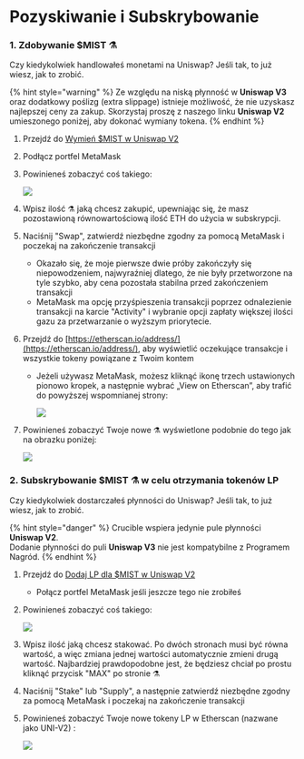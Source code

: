 # Pozyskiwanie i Subskrybowanie

### 1. Zdobywanie $MIST ⚗️

Czy kiedykolwiek handlowałeś monetami na Uniswap? Jeśli tak, to już wiesz, jak to zrobić.

{% hint style="warning" %}
Ze względu na niską płynność w **Uniswap V3** oraz dodatkowy poślizg \(extra slippage\) istnieje możliwość, że nie uzyskasz najlepszej ceny za zakup. Skorzystaj proszę z naszego linku **Uniswap V2** umieszonego poniżej, aby dokonać wymiany tokena.
{% endhint %}

1. Przejdź do [Wymień $MIST w Uniswap V2](https://app.uniswap.org/#/swap?outputCurrency=0x88acdd2a6425c3faae4bc9650fd7e27e0bebb7ab&use=V2)
2. Podłącz portfel MetaMask
3. Powinieneś zobaczyć coś takiego:

    ![](https://i.imgur.com/5rzgvpf.png)

4. Wpisz ilość ⚗️ jaką chcesz zakupić, upewniając się, że masz pozostawioną równowartościową ilość ETH do użycia w subskrypcji.
5. Naciśnij "Swap", zatwierdź niezbędne zgodny za pomocą MetaMask i poczekaj na zakończenie transakcji
   * Okazało się, że moje pierwsze dwie próby zakończyły się niepowodzeniem, najwyraźniej dlatego, że nie były przetworzone na tyle szybko, aby cena pozostała stabilna przed zakończeniem transakcji
   * MetaMask ma opcję przyśpieszenia transakcji poprzez odnalezienie transakcji na karcie "Activity" i wybranie opcji zapłaty większej ilości gazu za przetwarzanie o wyższym priorytecie.
6. Przejdź do [https://etherscan.io/address/](https://etherscan.io/address/), aby wyświetlić oczekujące transakcje i wszystkie tokeny powiązane z Twoim kontem
   * Jeżeli używasz MetaMask, możesz kliknąć ikonę trzech ustawionych pionowo kropek, a następnie wybrać „View on Etherscan”, aby trafić do powyższej wspomnianej strony:

     ![](https://i.imgur.com/jdzodQP.png)
7. Powinieneś zobaczyć Twoje nowe ⚗️ wyświetlone podobnie do tego jak na obrazku poniżej:

    ![](https://i.imgur.com/bF9wsrg.png)

### 2. Subskrybowanie $MIST ⚗️ w celu otrzymania tokenów LP

Czy kiedykolwiek dostarczałeś płynności do Uniswap? Jeśli tak, to już wiesz, jak to zrobić.

{% hint style="danger" %}
Crucible wspiera jedynie pule płynności **Uniswap V2**.   
Dodanie płynności do puli **Uniswap V3** nie jest kompatybilne z Programem Nagród.
{% endhint %}

1. Przejdź do [Dodaj LP dla $MIST w Uniswap V2](https://app.uniswap.org/#/add/v2/0x88acdd2a6425c3faae4bc9650fd7e27e0bebb7ab/ETH)
   * Połącz portfel MetaMask jeśli jeszcze tego nie zrobiłeś
2. Powinieneś zobaczyć coś takiego:

    ![](https://i.imgur.com/7paIEyF.png)

3. Wpisz ilość jaką chcesz stakować. Po dwóch stronach musi być równa wartość, a więc zmiana jednej wartości automatycznie zmieni drugą wartość. Najbardziej prawdopodobne jest, że będziesz chciał po prostu kliknąć przycisk "MAX" po stronie ⚗️
4. Naciśnij "Stake" lub "Supply", a następnie zatwierdź niezbędne zgodny za pomocą MetaMask i poczekaj na zakończenie transakcji
5. Powinieneś zobaczyć Twoje nowe tokeny LP w Etherscan \(nazwane jako UNI-V2\) :

    ![](https://i.imgur.com/6hAoHGw.png)

## 

